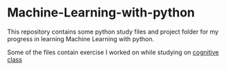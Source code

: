 # Machine-Learning-with-python

This repository contains some python study files and project folder for my progress in learning Machine Learning with python.

Some of the files contain exercise I worked on while studying on [cognitive class](https://cognitiveclass.ai/)
